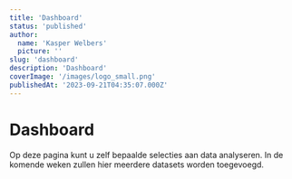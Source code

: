 ```yaml
---
title: 'Dashboard'
status: 'published'
author:
  name: 'Kasper Welbers'
  picture: ''
slug: 'dashboard'
description: 'Dashboard'
coverImage: '/images/logo_small.png'
publishedAt: '2023-09-21T04:35:07.000Z'
---
```


# Dashboard

Op deze pagina kunt u zelf bepaalde selecties aan data analyseren. In de komende weken zullen hier meerdere datasets worden toegevoegd.

